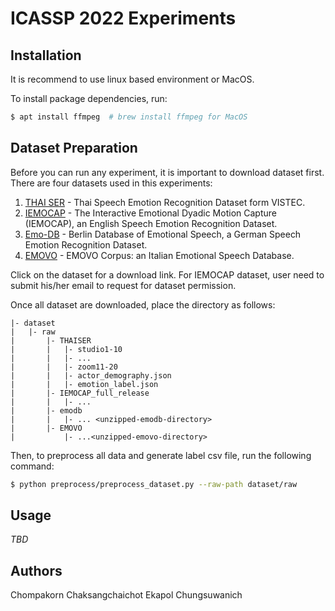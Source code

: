 # ICASSP 2022 Experiments

## Installation
It is recommend to use linux based environment or MacOS.

To install package dependencies, run:
```bash
$ apt install ffmpeg  # brew install ffmpeg for MacOS
```

## Dataset Preparation
Before you can run any experiment, it is important to download dataset first. There are four datasets used in this experiments:
1. [THAI SER](https://github.com/vistec-AI/dataset-releases/releases/tag/v1) - Thai Speech Emotion Recognition Dataset form VISTEC.
2. [IEMOCAP](https://sail.usc.edu/iemocap/iemocap_release.htm) - The Interactive Emotional Dyadic Motion Capture (IEMOCAP), an English Speech Emotion Recognition Dataset.
3. [Emo-DB](http://www.emodb.bilderbar.info/download/) - Berlin Database of Emotional Speech, a German Speech Emotion Recognition Dataset.
4. [EMOVO](http://voice.fub.it/activities/corpora/emovo/index.html) - EMOVO Corpus: an Italian Emotional Speech Database.

Click on the dataset for a download link. For IEMOCAP dataset, user need to submit his/her email to request for dataset permission.

Once all dataset are downloaded, place the directory as follows:
```
|- dataset
|   |- raw
|       |- THAISER
|       |   |- studio1-10
|       |   |- ...
|       |   |- zoom11-20
|       |   |- actor_demography.json
|       |   |- emotion_label.json
|       |- IEMOCAP_full_release
|       |   |- ...
|       |- emodb
|       |   |- ... <unzipped-emodb-directory>
|       |- EMOVO
|           |- ...<unzipped-emovo-directory>
```

Then, to preprocess all data and generate label csv file, run the following command:
```bash
$ python preprocess/preprocess_dataset.py --raw-path dataset/raw
```

## Usage
*TBD*

## Authors
Chompakorn Chaksangchaichot
Ekapol Chungsuwanich